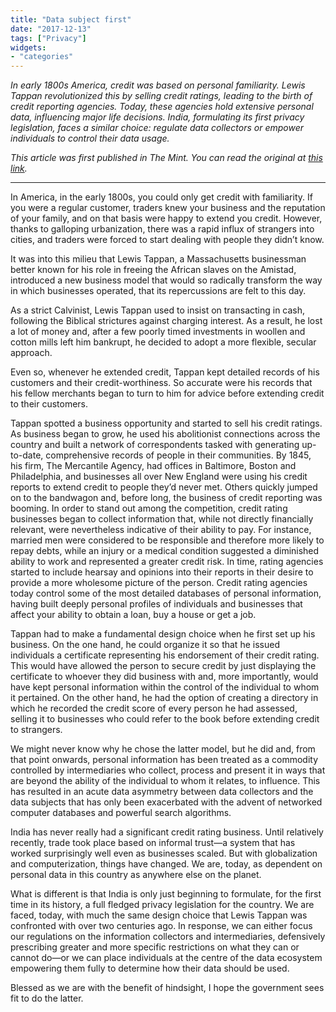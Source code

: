 ```yaml
---
title: "Data subject first"
date: "2017-12-13"
tags: ["Privacy"]
widgets: 
- "categories"
---
```


*In early 1800s America, credit was based on personal familiarity. Lewis Tappan revolutionized this by selling credit ratings, leading to the birth of credit reporting agencies. Today, these agencies hold extensive personal data, influencing major life decisions. India, formulating its first privacy legislation, faces a similar choice: regulate data collectors or empower individuals to control their data usage.*
<!--more-->
*This article was first published in The Mint. You can read the original at [this link](https://www.livemint.com/Opinion/Eq6xK17OFV3K9uUrUOBzfM/Data-subject-first.html).*

---

In America, in the early 1800s, you could only get credit with familiarity. If you were a regular customer, traders knew your business and the reputation of your family, and on that basis were happy to extend you credit. However, thanks to galloping urbanization, there was a rapid influx of strangers into cities, and traders were forced to start dealing with people they didn’t know.

It was into this milieu that Lewis Tappan, a Massachusetts businessman better known for his role in freeing the African slaves on the Amistad, introduced a new business model that would so radically transform the way in which businesses operated, that its repercussions are felt to this day.

As a strict Calvinist, Lewis Tappan used to insist on transacting in cash, following the Biblical strictures against charging interest. As a result, he lost a lot of money and, after a few poorly timed investments in woollen and cotton mills left him bankrupt, he decided to adopt a more flexible, secular approach.

Even so, whenever he extended credit, Tappan kept detailed records of his customers and their credit-worthiness. So accurate were his records that his fellow merchants began to turn to him for advice before extending credit to their customers.

Tappan spotted a business opportunity and started to sell his credit ratings. As business began to grow, he used his abolitionist connections across the country and built a network of correspondents tasked with generating up-to-date, comprehensive records of people in their communities. By 1845, his firm, The Mercantile Agency, had offices in Baltimore, Boston and Philadelphia, and businesses all over New England were using his credit reports to extend credit to people they’d never met. Others quickly jumped on to the bandwagon and, before long, the business of credit reporting was booming. In order to stand out among the competition, credit rating businesses began to collect information that, while not directly financially relevant, were nevertheless indicative of their ability to pay. For instance, married men were considered to be responsible and therefore more likely to repay debts, while an injury or a medical condition suggested a diminished ability to work and represented a greater credit risk. In time, rating agencies started to include hearsay and opinions into their reports in their desire to provide a more wholesome picture of the person. Credit rating agencies today control some of the most detailed databases of personal information, having built deeply personal profiles of individuals and businesses that affect your ability to obtain a loan, buy a house or get a job.

Tappan had to make a fundamental design choice when he first set up his business. On the one hand, he could organize it so that he issued individuals a certificate representing his endorsement of their credit rating. This would have allowed the person to secure credit by just displaying the certificate to whoever they did business with and, more importantly, would have kept personal information within the control of the individual to whom it pertained. On the other hand, he had the option of creating a directory in which he recorded the credit score of every person he had assessed, selling it to businesses who could refer to the book before extending credit to strangers.

We might never know why he chose the latter model, but he did and, from that point onwards, personal information has been treated as a commodity controlled by intermediaries who collect, process and present it in ways that are beyond the ability of the individual to whom it relates, to influence. This has resulted in an acute data asymmetry between data collectors and the data subjects that has only been exacerbated with the advent of networked computer databases and powerful search algorithms.

India has never really had a significant credit rating business. Until relatively recently, trade took place based on informal trust—a system that has worked surprisingly well even as businesses scaled. But with globalization and computerization, things have changed. We are, today, as dependent on personal data in this country as anywhere else on the planet.

What is different is that India is only just beginning to formulate, for the first time in its history, a full fledged privacy legislation for the country. We are faced, today, with much the same design choice that Lewis Tappan was confronted with over two centuries ago. In response, we can either focus our regulations on the information collectors and intermediaries, defensively prescribing greater and more specific restrictions on what they can or cannot do—or we can place individuals at the centre of the data ecosystem empowering them fully to determine how their data should be used.

Blessed as we are with the benefit of hindsight, I hope the government sees fit to do the latter.


